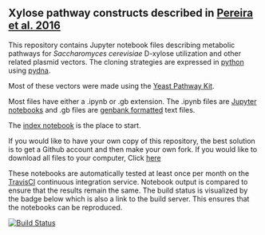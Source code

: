 ## Xylose pathway constructs described in [Pereira et al. 2016](http://pubs.acs.org/doi/abs/10.1021/acssynbio.5b00250)

This repository contains Jupyter notebook files describing metabolic pathways
for _Saccharomyces cerevisiae_ D-xylose utilization and other related plasmid vectors.
The cloning strategies are expressed in [python](https://www.python.org/) using [pydna](https://github.com/BjornFJohansson/pydna).

Most of these vectors were made using the [Yeast Pathway Kit](http://pubs.acs.org/doi/abs/10.1021/acssynbio.5b00250).

Most files have either a .ipynb or .gb extension. The .ipynb files are [Jupyter notebooks](http://jupyter.org/) and .gb files are [genbank formatted](http://quma.cdb.riken.jp/help/gbHelp.html) text files. 

The [index notebook](http://nbviewer.ipython.org/github/BjornFJohansson/ypk-xylose-pathways/blob/master/notebooks/index.ipynb)
is the place to start.


If you would like to have your own copy of this repository, the best solution is to get a 
Github account and then make your own fork. If you would like to download all files to your 
computer, Click [here](https://github.com/BjornFJohansson/ypk-xylose-pathways/archive/master.zip)

These notebooks are automatically tested at least once per month on the [TravisCI](https://travis-ci.org) 
continuous integration service. Notebook output is compared to ensure that the results remain the same.
The build status is visualized by the badge below which is also a link to the build server. 
This ensures that the notebooks can be reproduced. 

[![Build Status](https://travis-ci.org/BjornFJohansson/ypk-xylose-pathways.svg)](https://travis-ci.org/BjornFJohansson/ypk-xylose-pathways)

